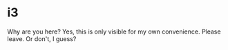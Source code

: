 # i3

Why are you here?
Yes, this is only visible for my own convenience.
Please leave.
Or don't, I guess?
